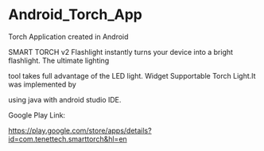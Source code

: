Android_Torch_App
=================

Torch Application created in Android

SMART TORCH v2 Flashlight instantly turns your device into a bright flashlight. The ultimate lighting

tool takes full advantage of the LED light. Widget Supportable Torch Light.It was implemented by 

using java with android studio IDE.

Google Play Link:

https://play.google.com/store/apps/details?id=com.tenettech.smarttorch&hl=en
